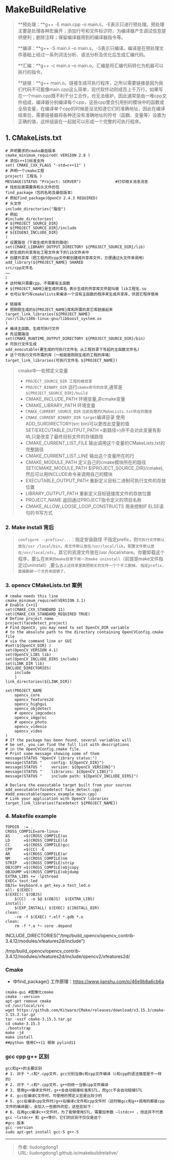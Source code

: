 # MakeBuildRelative


> **预处理：**g++ -E main.cpp -o main.ii，-E表示只进行预处理。预处理主要是处理各种宏展开；添加行号和文件标识符，为编译器产生调试信息提供便利；删除注释；保留编译器用到的编译器指令等。
>
> **编译：**g++ -S main.ii –o main.s，-S表示只编译。编译是在预处理文件基础上经过一系列词法分析、语法分析及优化后生成汇编代码。
>
> **汇编：**g++ -c main.s –o main.o。汇编是将汇编代码转化为机器可以执行的指令。
>
> **链接：**g++ main.o。链接生成可执行程序，之所以需要链接是因为我们代码不可能像main.cpp这么简单，现代软件动则成百上千万行，如果写在一个main.cpp既不利于分工合作，也无法维护，因此通常是由一堆cpp文件组成，编译器分别编译每个cpp，这些cpp里会引用别的模块中的函数或全局变量，在编译单个cpp的时候是没法知道它们的准确地址，因此在编译结束后，需要链接器将各种还没有准确地址的符号（函数、变量等）设置为正确的值，这样组装在一起就可以形成一个完整的可执行程序。

## 1. CMakeLists.txt

```shell
# 声明要求的cmake最低版本
cmake_minimum_required( VERSION 2.8 )
# 添加c++11标准支持
set( CMAKE_CXX_FLAGS "-std=c++11" )
# 声明一个cmake工程
project( 工程名 )
MESSAGE(STATUS "Project: SERVER")               #打印相关消息消息
# 找到后面需要库和头文件的包
find_package（包的名称及最低版本）
# 例如find_package(OpenCV 2.4.3 REQUIRED)
# 头文件
include_directories("路径")
# 例如
#include_directories(
# ${PROJECT_SOURCE_DIR}
# ${PROJECT_SOURCE_DIR}/include
# ${EIGEN3_INCLUDE_DIR}
)
# 设置路径（下面生成共享库的路径）
set(CMAKE_LIBRARY_OUTPUT_DIRECTORY ${PROJECT_SOURCE_DIR}/lib)
# 即生成的共享库在工程文件夹下的lib文件夹中
# 创建共享库（把工程内的cpp文件都创建成共享库文件，方便通过头文件来调用）
add_library(${PROJECT_NAME} SHARED
src/cpp文件名
……
）
# 这时候只需要cpp，不需要有主函数
# ${PROJECT_NAME}是生成的库名 表示生成的共享库文件就叫做 lib工程名.so
# 也可以专门写cmakelists来编译一个没有主函数的程序来生成共享库，供其它程序使用
 
# 链接库
# 把刚刚生成的${PROJECT_NAME}库和所需的其它库链接起来
target_link_libraries(${PROJECT_NAME}
/usr/lib/i386-linux-gnu/libboost_system.so
)
# 编译主函数，生成可执行文件
# 先设置路径
set(CMAKE_RUNTIME_OUTPUT_DIRECTORY ${PROJECT_SOURCE_DIR}/bin)
# 可执行文件生成
add_executable(要生成的可执行文件名 从工程目录下写起的主函数文件名)
# 这个可执行文件所需的库（一般就是刚刚生成的工程的库咯）
target_link_libraries(可执行文件名 ${PROJECT_NAME})
```

> cmake中一些预定义变量
>
> - `PROJECT_SOURCE_DIR 工程的根目录`
> - `PROJECT_BINARY_DIR` 运行`cmake命令的目录`,通常是`${PROJECT_SOURCE_DIR}/build`
> - CMAKE_INCLUDE_PATH 环境变量,非cmake变量
> - CMAKE_LIBRARY_PATH 环境变量
> - `CMAKE_CURRENT_SOURCE_DIR` `当前处理的CMakeLists.txt所在的路径`
> - `CMAKE_CURRENT_BINARY_DIR target`编译目录
>   使用ADD_SURDIRECTORY(src bin)可以更改此变量的值
>   SET(EXECUTABLE_OUTPUT_PATH <新路径>)并不会对此变量有影响,只是改变了最终目标文件的存储路径
> - CMAKE_CURRENT_LIST_FILE 输出调用这个变量的CMakeLists.txt的完整路径
> - CMAKE_CURRENT_LIST_LINE 输出这个变量所在的行
> - CMAKE_MODULE_PATH 定义自己的cmake模块所在的路径
>   SET(CMAKE_MODULE_PATH ${PROJECT_SOURCE_DIR}/cmake),然后可以用INCLUDE命令来调用自己的模块
> - EXECUTABLE_OUTPUT_PATH 重新定义目标二进制可执行文件的存放位置
> - LIBRARY_OUTPUT_PATH 重新定义目标链接库文件的存放位置
> - PROJECT_NAME 返回通过PROJECT指令定义的项目名称
> - CMAKE_ALLOW_LOOSE_LOOP_CONSTRUCTS 用来控制IF ELSE语句的书写方式

### 2. Make install 背后

> `configure --prefix=/...`：指定安装路径
> 不指定prefix，则`可执行文件默认放在/usr /local/bin`，`库文件默认放在/usr/local/lib`，`配置文件默认放在/usr/local/etc`。其它的资源文件放在/usr /local/share。你要卸载这个程序，要么在`原来的make目录下用一次make uninstall`（前提是make文件指定过uninstall）,要么`去上述目录里面把相关的文件一个个手工删掉。`
> `指定prefix，直接删掉一个文件夹就够了。`

### 3. opencv CMakeLists.txt 案例

```shell
# cmake needs this line
cmake_minimum_required(VERSION 3.1) 
# Enable C++11
set(CMAKE_CXX_STANDARD 11)
set(CMAKE_CXX_STANDARD_REQUIRED TRUE)
# Define project name
project(facedetect_project)
# Find OpenCV, you may need to set OpenCV_DIR variable
# to the absolute path to the directory containing OpenCVConfig.cmake file
# via the command line or GUI
#set(${OpenCV_DIR} )
set(OpenCV_VERSION 4.1)
set(OpenCV_LIBS lib)
set(OpenCV_INCLUDE_DIRS include)
set(LINK_DIR lib)
INCLUDE_DIRECTORIES(
    include
    )
link_directories(${LINK_DIR})
 
set(PROJECT_NAME
    opencv_core
    opencv_features2d
    opencv_highgui
    opencv_objdetect
    # opencv_imgcodecs
    opencv_imgproc
    # opencv_photo
    opencv_videoio
    opencv_video
)
# If the package has been found, several variables will
# be set, you can find the full list with descriptions
# in the OpenCVConfig.cmake file.
# Print some message showing some of them
message(STATUS "OpenCV library status:")
message(STATUS "    config: ${OpenCV_DIR}")
message(STATUS "    version: ${OpenCV_VERSION}")
message(STATUS "    libraries: ${OpenCV_LIBS}")
message(STATUS "    include path: ${OpenCV_INCLUDE_DIRS}")
 
# Declare the executable target built from your sources
add_executable(facedetect face_detect.cpp)
#add_executable(opencv_example main.cpp)
# Link your application with OpenCV libraries
target_link_libraries(facedetect ${PROJECT_NAME})
```

### 4. Makefile example

```shell
TOPDIR  := .
CROSS_COMPILE=arm-linux-
AS      =$(CROSS_COMPILE)as
LD      =$(CROSS_COMPILE)ld
CC      =$(CROSS_COMPILE)gcc
CPP     =$(CC) -E
AR      =$(CROSS_COMPILE)ar
NM      =$(CROSS_COMPILE)nm
STRIP   =$(CROSS_COMPILE)strip
OBJCOPY =$(CROSS_COMPILE)objcopy
OBJDUMP =$(CROSS_COMPILE)objdump
EXTRA_LIBS += -lpthread
EXEC= test_led
OBJS= keyboard.o get_key.o test_led.o
all: $(EXEC)
$(EXEC): $(OBJS)
	$(CC)  -o $@ $(OBJS)  $(EXTRA_LIBS)
install:
	$(EXP_INSTALL) $(EXEC) $(INSTALL_DIR)
clean:
	-rm -f $(EXEC) *.elf *.gdb *.o
clean:
	rm -f *.o *~ core .depend
```

INCLUDE_DIRECTORIES("/tmp/build_opencv/opencv_contrib-3.4.12/modules/xfeatures2d/include")

/tmp/build_opencv/opencv_contrib-3.4.12/modules/xfeatures2d/include/opencv2/xfeatures2d/

### Cmake 

- 中find_package() 工作原理：https://www.jianshu.com/p/46e9b8a6cb6a

```shell
cmake-gui #图像化cmake
cmake --version
apt-get remove cmake
cd /usr/local/src
wget https://github.com/Kitware/CMake/releases/download/v3.15.3/cmake-3.15.3.tar.gz
tar -xvzf cmake-3.15.3.tar.gz
cd cmake-3.15.3
./bootstrap
make -j4
make install
##python 使用C++11 框架 pylind11
```

### gcc cpp g++ 区别

```shell
gcc和g++的主要区别
# 1. 对于 *.c和*.cpp文件，gcc分别当做c和cpp文件编译（c和cpp的语法强度是不一样的）
# 2. 对于 *.c和*.cpp文件，g++则统一当做cpp文件编译
# 3. 使用g++编译文件时，g++会自动链接标准库STL，而gcc不会自动链接STL
# 4. gcc在编译C文件时，可使用的预定义宏是比较少的
# 5. gcc在编译cpp文件时/g++在编译c文件和cpp文件时（这时候gcc和g++调用的都是cpp文件的编译器），会加入一些额外的宏，这些宏如下：
# 6. 在用gcc编译c++文件时，为了能够使用STL，需要加参数 –lstdc++ ，但这并不代表 gcc –lstdc++ 和 g++等价，它们的区别不仅仅是这个
#gcc 版本
gcc -version
sudo apt-get install gcc-5 g++-5
```


---

> 作者: liudongdong1  
> URL: liudongdong1.github.io/makebuildrelative/  

